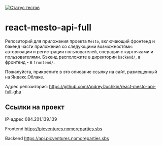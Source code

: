 [![Статус тестов](../../actions/workflows/tests.yml/badge.svg)](../../actions/workflows/tests.yml)

# react-mesto-api-full
 Репозиторий для приложения проекта `Mesto`, включающий фронтенд и бэкенд части приложения со следующими возможностями: авторизации и регистрации пользователей, операции с карточками и пользователями. Бэкенд расположите в директории `backend/`, а фронтенд - в `frontend/`. 
  
Пожалуйста, прикрепите в это описание ссылку на сайт, размещенный на Яндекс.Облаке.

Адрес репозитория: https://github.com/AndreyDochkin/react-mesto-api-full-gha

## Ссылки на проект 

IP-адрес 084.201.139.139

Frontend https://picventures.nomoreparties.sbs

Backend https://api.picventures.nomoreparties.sbs
